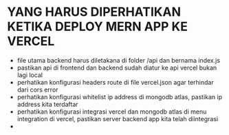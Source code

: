 # YANG HARUS DIPERHATIKAN KETIKA DEPLOY MERN APP KE VERCEL
- file utama backend harus diletakana di folder /api dan bernama index.js
- pastikan api di frontend dan backend sudah diatur ke api vercel bukan lagi local
- perhatikan konfigurasi headers route di file vercel.json agar terhindar dari cors error
- perhatikan konfigurasi whitelist ip address di mongodb atlas, pastikan ip address kita terdaftar
- perhatikan konfigurasi integrasi vercel dan mongodb atlas di menu integration di vercel, pastikan server backend app kita telah diintegrasi
- 